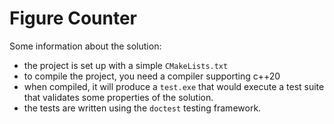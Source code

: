 # Figure Counter

Some information about the solution:
 - the project is set up with a simple `CMakeLists.txt`
 - to compile the project, you need a compiler supporting c++20
 - when compiled, it will produce a `test.exe` that would execute a test suite that validates some properties of the solution.
 - the tests are written using the `doctest` testing framework.
